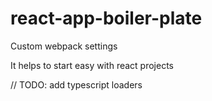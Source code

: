 # react-app-boiler-plate
Custom webpack settings

It helps to start easy with react projects

// TODO: add typescript loaders
